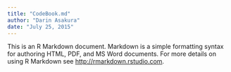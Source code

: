 ```yaml
---
title: "CodeBook.md"
author: "Darin Asakura"
date: "July 25, 2015"
---
```


This is an R Markdown document. Markdown is a simple formatting syntax for authoring HTML, PDF, and MS Word documents. For more details on using R Markdown see <http://rmarkdown.rstudio.com>.

